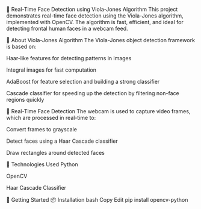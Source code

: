 🎯 Real-Time Face Detection using Viola-Jones Algorithm
This project demonstrates real-time face detection using the Viola-Jones algorithm, implemented with OpenCV. The algorithm is fast, efficient, and ideal for detecting frontal human faces in a webcam feed.

🧠 About Viola-Jones Algorithm
The Viola-Jones object detection framework is based on:

Haar-like features for detecting patterns in images

Integral images for fast computation

AdaBoost for feature selection and building a strong classifier

Cascade classifier for speeding up the detection by filtering non-face regions quickly

📸 Real-Time Face Detection
The webcam is used to capture video frames, which are processed in real-time to:

Convert frames to grayscale

Detect faces using a Haar Cascade classifier

Draw rectangles around detected faces

🧰 Technologies Used
Python

OpenCV

Haar Cascade Classifier

🚀 Getting Started
📦 Installation
bash
Copy
Edit
pip install opencv-python
